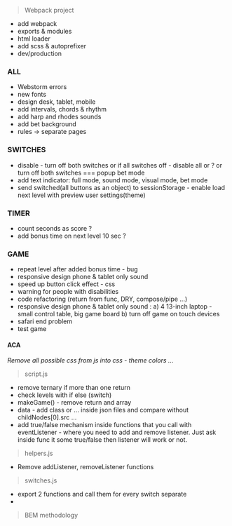 > Webpack project
- add webpack
- exports & modules
- html loader
- add scss & autoprefixer
- dev/production


### ALL
- Webstorm errors
- new fonts
- design desk, tablet, mobile
- add intervals, chords & rhythm
- add harp and rhodes sounds
- add bet background
- rules -> separate pages

### SWITCHES
- disable - turn off both switches or if all switches off - disable all or ? or turn off both switches === popup bet mode
- add text indicator: full mode, sound mode, visual mode, bet mode
- send switched(all buttons as an object) to sessionStorage - enable load next level with preview user settings(theme)

### TIMER
- count seconds as score ?
- add bonus time on next level 10 sec ?

### GAME
- repeat level after added bonus time - bug
- responsive design phone & tablet only sound
- speed up button click effect - css
- warning for people with disabilities
- code refactoring (return from func, DRY, compose/pipe ...)
- responsive design phone & tablet only sound :
  a) 4 13-inch laptop - small control table, big game board
  b) turn off game on touch devices
- safari end problem
- test game

#### ACA
*Remove all possible css from js into css - theme colors ...*

> script.js
- remove ternary if more than one return
- check levels with if else (switch)
- makeGame() - remove return and array
- data - add class or ... inside json files and compare without childNodes[0].src ...
- add true/false mechanism inside functions that you call with eventListener - where
  you need to add and remove listener. Just ask inside func it some true/false then listener
  will work or not.

> helpers.js
- Remove addListener, removeListener functions

> switches.js
- export 2 functions and call them for every switch separate
-
> BEM methodology